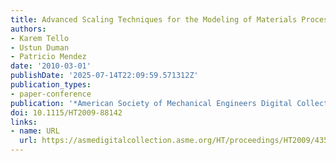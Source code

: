 ```yaml
---
title: Advanced Scaling Techniques for the Modeling of Materials Processing
authors:
- Karem Tello
- Ustun Duman
- Patricio Mendez
date: '2010-03-01'
publishDate: '2025-07-14T22:09:59.571312Z'
publication_types:
- paper-conference
publication: '*American Society of Mechanical Engineers Digital Collection*'
doi: 10.1115/HT2009-88142
links:
- name: URL
  url: https://asmedigitalcollection.asme.org/HT/proceedings/HT2009/43581/607/339941
---
```

